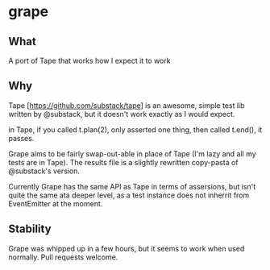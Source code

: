 grape
=====

## What

A port of Tape that works how I expect it to work

## Why

Tape [https://github.com/substack/tape] is an awesome, simple test lib written by @substack, but it doesn't work exactly as I would expect.

in Tape, if you called t.plan(2), only asserted one thing, then called t.end(), it passes.

Grape aims to be fairly swap-out-able in place of Tape (I'm lazy and all my tests are in Tape). The results file is a slightly rewritten copy-pasta of @substack's version.

Currently Grape has the same API as Tape in terms of assersions, but isn't quite the same ata deeper level, as a test instance does not inherrit from EventEmitter at the moment.

## Stability

Grape was whipped up in a few hours, but it seems to work when used normally. Pull requests welcome.
